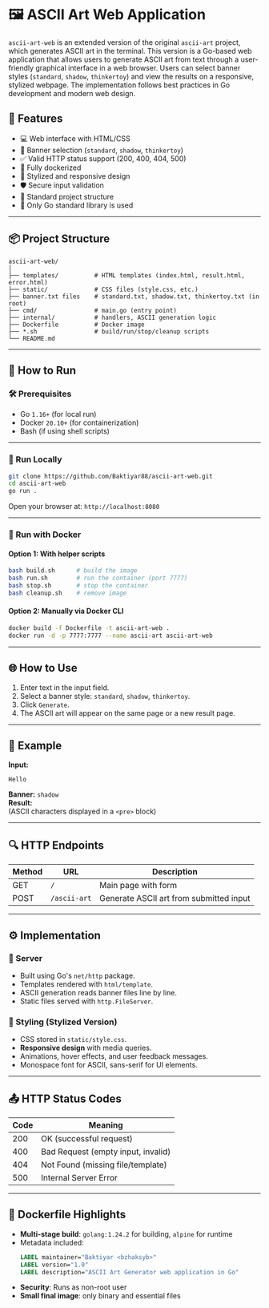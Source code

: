 # 🖼️ ASCII Art Web Application

`ascii-art-web` is an extended version of the original `ascii-art` project, which generates ASCII art in the terminal. This version is a Go-based web application that allows users to generate ASCII art from text through a user-friendly graphical interface in a web browser. Users can select banner styles (`standard`, `shadow`, `thinkertoy`) and view the results on a responsive, stylized webpage. The implementation follows best practices in Go development and modern web design.

## 🧩 Features

- 💻 Web interface with HTML/CSS
- 🧠 Banner selection (`standard`, `shadow`, `thinkertoy`)
- ✅ Valid HTTP status support (200, 400, 404, 500)
- 🐳 Fully dockerized
- 🎨 Stylized and responsive design
- 🛡 Secure input validation
- 📁 Standard project structure
- 🚫 Only Go standard library is used

---

## 📦 Project Structure

```
ascii-art-web/
│
├── templates/          # HTML templates (index.html, result.html, error.html)
├── static/             # CSS files (style.css, etc.)
├── banner.txt files    # standard.txt, shadow.txt, thinkertoy.txt (in root)
├── cmd/                # main.go (entry point)
├── internal/           # handlers, ASCII generation logic
├── Dockerfile          # Docker image
├── *.sh                # build/run/stop/cleanup scripts
└── README.md
```

---

## 🚀 How to Run

### 🛠️ Prerequisites

- Go `1.16+` (for local run)
- Docker `20.10+` (for containerization)
- Bash (if using shell scripts)

---

### 🔧 Run Locally

```bash
git clone https://github.com/Baktiyar88/ascii-art-web.git
cd ascii-art-web
go run .
```

Open your browser at: `http://localhost:8080`

---

### 🐳 Run with Docker

#### Option 1: With helper scripts

```bash
bash build.sh      # build the image
bash run.sh        # run the container (port 7777)
bash stop.sh       # stop the container
bash cleanup.sh    # remove image
```

#### Option 2: Manually via Docker CLI

```bash
docker build -f Dockerfile -t ascii-art-web .
docker run -d -p 7777:7777 --name ascii-art ascii-art-web
```

---

## 🌐 How to Use

1. Enter text in the input field.
2. Select a banner style: `standard`, `shadow`, `thinkertoy`.
3. Click `Generate`.
4. The ASCII art will appear on the same page or a new result page.

---

## 🧠 Example

**Input:**  
```
Hello
```

**Banner:** `shadow`  
**Result:**  
(ASCII characters displayed in a `<pre>` block)

---

## 🔍 HTTP Endpoints

| Method | URL          | Description                              |
|--------|--------------|------------------------------------------|
| GET    | `/`          | Main page with form                      |
| POST   | `/ascii-art` | Generate ASCII art from submitted input  |

---

## ⚙️ Implementation

### 📡 Server

- Built using Go's `net/http` package.
- Templates rendered with `html/template`.
- ASCII generation reads banner files line by line.
- Static files served with `http.FileServer`.

### 🎨 Styling (Stylized Version)

- CSS stored in `static/style.css`.
- **Responsive design** with media queries.
- Animations, hover effects, and user feedback messages.
- Monospace font for ASCII, sans-serif for UI elements.

---

## 📤 HTTP Status Codes

| Code | Meaning                             |
|------|-------------------------------------|
| 200  | OK (successful request)             |
| 400  | Bad Request (empty input, invalid)  |
| 404  | Not Found (missing file/template)   |
| 500  | Internal Server Error               |

---

## 🧼 Dockerfile Highlights

- **Multi-stage build**: `golang:1.24.2` for building, `alpine` for runtime
- Metadata included:
  ```Dockerfile
  LABEL maintainer="Baktiyar <bzhaksyb>"
  LABEL version="1.0"
  LABEL description="ASCII Art Generator web application in Go"
  ```
- **Security**: Runs as non-root user
- **Small final image**: only binary and essential files
